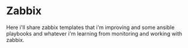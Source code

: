 # Zabbix
Here i'll share zabbix templates that i'm improving and some ansible playbooks and whatever i'm learning from monitoring and working with zabbix.
